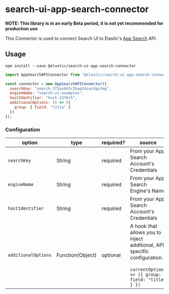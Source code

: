 # search-ui-app-search-connector

**NOTE: This library is in an early Beta period, it is not yet recommended for production use**

This Connector is used to connect Search UI to Elastic's [App Search](https://www.elastic.co/cloud/app-search-service) API.

## Usage

```shell
npm install --save @elastic/search-ui-app-search-connector
```

```js
import AppSearchAPIConnector from "@elastic/search-ui-app-search-connector";

const connector = new AppSearchAPIConnector({
  searchKey: "search-371auk61r2bwqtdzocdgutmg",
  engineName: "search-ui-examples",
  hostIdentifier: "host-2376rb",
  additionalOptions: () => ({
    group: { field: "title" }
  })
});
```

### Configuration

| option              | type             | required? | source                                                                                                                                 |
| ------------------- | ---------------- | --------- | -------------------------------------------------------------------------------------------------------------------------------------- |
| `searchKey`         | String           | required  | From your App Search Account's Credentials                                                                                             |
| `engineName`        | String           | required  | From your App Search Engine's Name                                                                                                     |
| `hostIdentifier`    | String           | required  | From your App Search Account's Credentials                                                                                             |
| `additionalOptions` | Function(Object) | optional  | A hook that allows you to inject additional, API specific configuration.<br/><br/> `currentOptions => ({ group: { field: "title" } })` |
